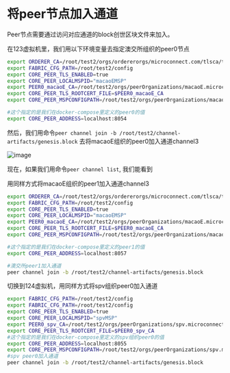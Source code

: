 # 将peer节点加入通道

Peer节点需要通过访问对应通道的block创世区块文件来加入。

在123虚拟机里，我们用以下环境变量去指定澳交所组织的peer0节点
```bash
export ORDERER_CA=/root/test2/orgs/ordererorgs/microconnect.com/tlsca/tlsca.microconnect.com-cert.pem
export FABRIC_CFG_PATH=/root/test2/config
export CORE_PEER_TLS_ENABLED=true
export CORE_PEER_LOCALMSPID="macaoEMSP"
export PEER0_macaoE_CA=/root/test2/orgs/peerOrganizations/macaoE.microconnect.com/tlsca/tlsca.macaoE.microconnect.com-cert.pem
export CORE_PEER_TLS_ROOTCERT_FILE=$PEER0_macaoE_CA
export CORE_PEER_MSPCONFIGPATH=/root/test2/orgs/peerOrganizations/macaoE.microconnect.com/users/Admin@macaoE.microconnect.com/msp

#这个指定的是我们在docker-compose里定义的peer0的值
export CORE_PEER_ADDRESS=localhost:8054
```

然后，我们用命令`peer channel join -b /root/test2/channel-artifacts/genesis.block` 去将macaoE组织的peer0加入通道channel3

![image](https://user-images.githubusercontent.com/101753393/233890484-d2ba2beb-2e31-47d6-ac2b-6a723c5b28f2.png)

现在，如果我们用命令`peer channel list`, 我们能看到

用同样方式将macaoE组织的peer1加入通道channel3

```bash
export ORDERER_CA=/root/test2/orgs/ordererorgs/microconnect.com/tlsca/tlsca.microconnect.com-cert.pem
export FABRIC_CFG_PATH=/root/test2/config
export CORE_PEER_TLS_ENABLED=true
export CORE_PEER_LOCALMSPID="macaoEMSP"
export PEER0_macaoE_CA=/root/test2/orgs/peerOrganizations/macaoE.microconnect.com/tlsca/tlsca.macaoE.microconnect.com-cert.pem
export CORE_PEER_TLS_ROOTCERT_FILE=$PEER0_macaoE_CA
export CORE_PEER_MSPCONFIGPATH=/root/test2/orgs/peerOrganizations/macaoE.microconnect.com/users/Admin@macaoE.microconnect.com/msp

#这个指定的是我们在docker-compose里定义的peer1的值
export CORE_PEER_ADDRESS=localhost:8057

#澳交所peer1加入通道
peer channel join -b /root/test2/channel-artifacts/genesis.block
```

切换到124虚拟机，用同样方式将spv组织peer0加入通道
```bash
export FABRIC_CFG_PATH=/root/test2/config
export FABRIC_CFG_PATH=/root/test2/config
export CORE_PEER_TLS_ENABLED=true
export CORE_PEER_LOCALMSPID="spvMSP"
export PEER0_spv_CA=/root/test2/orgs/peerOrganizations/spv.microconnect.com/tlsca/tlsca.spv.microconnect.com-cert.pem
export CORE_PEER_TLS_ROOTCERT_FILE=$PEER0_spv_CA
#这个指定的是我们在docker-compose里定义的spv组织peer0的值
export CORE_PEER_ADDRESS=localhost:8055
export CORE_PEER_MSPCONFIGPATH=/root/test2/orgs/peerOrganizations/spv.microconnect.com/users/Admin@spv.microconnect.com/msp
#spv peer0加入通道
peer channel join -b /root/test2/channel-artifacts/genesis.block
```
